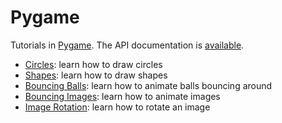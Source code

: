 # Pygame

Tutorials in [Pygame](https://www.pygame.org). The API documentation is [available](https://www.pygame.org/docs/).

* [Circles](draw-circles.py): learn how to draw circles
* [Shapes](draw-shapes.py): learn how to draw shapes
* [Bouncing Balls](bouncing-balls.py): learn how to animate balls bouncing around
* [Bouncing Images](bouncing-image.py): learn how to animate images
* [Image Rotation](image-rotation.py): learn how to rotate an image